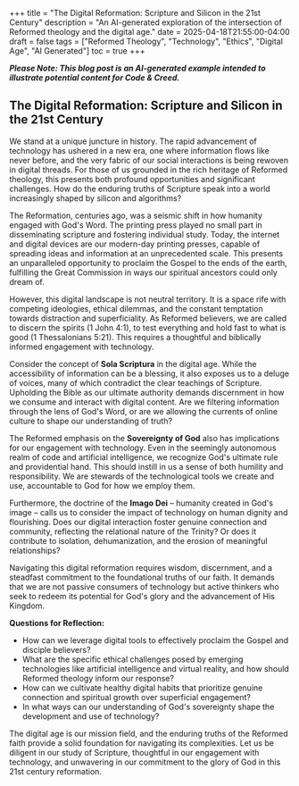 +++
title = "The Digital Reformation: Scripture and Silicon in the 21st Century"
description = "An AI-generated exploration of the intersection of Reformed theology and the digital age."
date = 2025-04-18T21:55:00-04:00
draft = false
tags = ["Reformed Theology", "Technology", "Ethics", "Digital Age", "AI Generated"]
toc = true
+++

**_Please Note: This blog post is an AI-generated example intended to illustrate potential content for Code & Creed._**

## The Digital Reformation: Scripture and Silicon in the 21st Century

We stand at a unique juncture in history. The rapid advancement of technology has ushered in a new era, one where information flows like never before, and the very fabric of our social interactions is being rewoven in digital threads. For those of us grounded in the rich heritage of Reformed theology, this presents both profound opportunities and significant challenges. How do the enduring truths of Scripture speak into a world increasingly shaped by silicon and algorithms?

The Reformation, centuries ago, was a seismic shift in how humanity engaged with God's Word. The printing press played no small part in disseminating scripture and fostering individual study. Today, the internet and digital devices are our modern-day printing presses, capable of spreading ideas and information at an unprecedented scale. This presents an unparalleled opportunity to proclaim the Gospel to the ends of the earth, fulfilling the Great Commission in ways our spiritual ancestors could only dream of.

However, this digital landscape is not neutral territory. It is a space rife with competing ideologies, ethical dilemmas, and the constant temptation towards distraction and superficiality. As Reformed believers, we are called to discern the spirits (1 John 4:1), to test everything and hold fast to what is good (1 Thessalonians 5:21). This requires a thoughtful and biblically informed engagement with technology.

Consider the concept of **Sola Scriptura** in the digital age. While the accessibility of information can be a blessing, it also exposes us to a deluge of voices, many of which contradict the clear teachings of Scripture. Upholding the Bible as our ultimate authority demands discernment in how we consume and interact with digital content. Are we filtering information through the lens of God's Word, or are we allowing the currents of online culture to shape our understanding of truth?

The Reformed emphasis on the **Sovereignty of God** also has implications for our engagement with technology. Even in the seemingly autonomous realm of code and artificial intelligence, we recognize God's ultimate rule and providential hand. This should instill in us a sense of both humility and responsibility. We are stewards of the technological tools we create and use, accountable to God for how we employ them.

Furthermore, the doctrine of the **Imago Dei** – humanity created in God's image – calls us to consider the impact of technology on human dignity and flourishing. Does our digital interaction foster genuine connection and community, reflecting the relational nature of the Trinity? Or does it contribute to isolation, dehumanization, and the erosion of meaningful relationships?

Navigating this digital reformation requires wisdom, discernment, and a steadfast commitment to the foundational truths of our faith. It demands that we are not passive consumers of technology but active thinkers who seek to redeem its potential for God's glory and the advancement of His Kingdom.

**Questions for Reflection:**

* How can we leverage digital tools to effectively proclaim the Gospel and disciple believers?
* What are the specific ethical challenges posed by emerging technologies like artificial intelligence and virtual reality, and how should Reformed theology inform our response?
* How can we cultivate healthy digital habits that prioritize genuine connection and spiritual growth over superficial engagement?
* In what ways can our understanding of God's sovereignty shape the development and use of technology?

The digital age is our mission field, and the enduring truths of the Reformed faith provide a solid foundation for navigating its complexities. Let us be diligent in our study of Scripture, thoughtful in our engagement with technology, and unwavering in our commitment to the glory of God in this 21st century reformation.